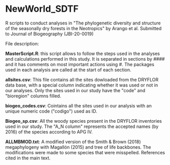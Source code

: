 # NewWorld_SDTF
R scripts to conduct analyses in "The phylogenetic diversity and structure of the seasonally dry forests in the Neotropics" by Arango et al. Submitted to Journal of Biogeography (JBI-20-0019)

File description: 

**MasterScript.R**: this script allows to follow the steps used in the analyses and calculations performed in this study. It is separated in sections by #### and it has comments on most important actions using #. The packages used in each analysis are called at the start of each section.


**allsites.csv**: This file contains all the sites dowloaded from the DRYFLOR data base, with a special column indicating whether it was used or not in our analyses. Only the sites used in our study have the "code" and "bioregion" columns filled.

**biogeo_codes.csv**: Cointains all the sites used in our analysis with an unique numeric code ("codigo") used as ID. 

**Biogeo_sp.csv**: All the woody species present in the DRYFLOR inventories used in our study. The "A_N column" represents the accepted names (by 2016) of the species according to APG IV.

**ALLMBMOD.txt**: A modified version of the Smith & Brown (2018) megaphylogeny with Magallón (2015) and tree of life backbones. The modifications were made to some species that were misspelled. References cited in the main text.
